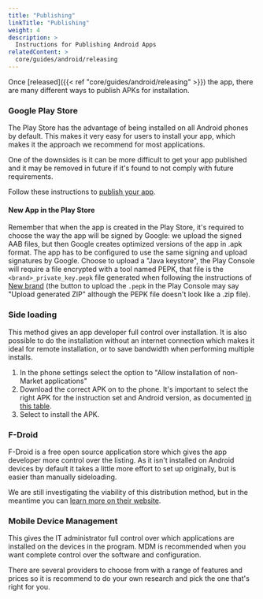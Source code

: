 ```yaml
---
title: "Publishing"
linkTitle: "Publishing"
weight: 4
description: >
  Instructions for Publishing Android Apps
relatedContent: >
  core/guides/android/releasing
---
```


Once [released]({{< ref "core/guides/android/releasing" >}}) the app, there are many different ways to publish APKs for installation.

### Google Play Store

The Play Store has the advantage of being installed on all Android phones by default. This makes it very easy for users to install your app, which makes it the approach we recommend for most applications.

One of the downsides is it can be more difficult to get your app published and it may be removed in future if it's found to not comply with future requirements.

Follow these instructions to [publish your app](https://support.google.com/googleplay/android-developer/answer/9859751?hl=en).


#### New App in the Play Store

Remember that when the app is created in the Play Store, it's required to choose the way the app will be signed by Google: we upload the signed AAB files, but then Google creates optimized versions of the app in .apk format. The app has to be configured to use the same signing and upload signatures by Google. Choose to upload a "Java keystore", the Play Console will require a file encrypted with a tool named PEPK, that file is the `<brand>_private_key.pepk` file generated when following the instructions of [New brand](#new-brand) (the button to upload the `.pepk` in the Play Console may say "Upload generated ZIP" although the PEPK file doesn't look like a .zip file).

### Side loading

This method gives an app developer full control over installation. It is also possible to do the installation without an internet connection which makes it ideal for remote installation, or to save bandwidth when performing multiple installs.

1. In the phone settings select the option to "Allow installation of non-Market applications"
2. Download the correct APK on to the phone. It's important to select the right APK for the instruction set and Android version, as documented [in this table](https://github.com/medic/medic-android#apks).
3. Select to install the APK.

### F-Droid

F-Droid is a free open source application store which gives the app developer more control over the listing. As it isn't installed on Android devices by default it takes a little more effort to set up originally, but is easier than manually sideloading.

We are still investigating the viability of this distribution method, but in the meantime you can [learn more on their website](https://f-droid.org/en/).

### Mobile Device Management

This gives the IT administrator full control over which applications are installed on the devices in the program. MDM is recommended when you want complete control over the software and configuration.

There are several providers to choose from with a range of features and prices so it is recommend to do your own research and pick the one that's right for you.

